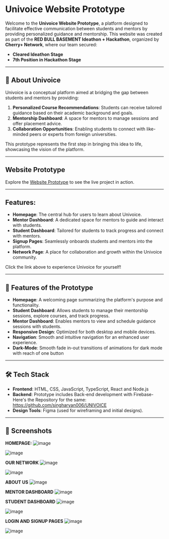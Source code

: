 # Univoice Website Prototype

Welcome to the **Univoice Website Prototype**, a platform designed to facilitate effective communication between students and mentors by providing personalized guidance and mentorship. This website was created as part of the **RED BULL BASEMENT Ideathon + Hackathon**, organized by **Cherry+ Network**, where our team secured:
- **Cleared Ideathon Stage**
- **7th Position in Hackathon Stage**

---

## 🚀 **About Univoice**
Univoice is a conceptual platform aimed at bridging the gap between students and mentors by providing:
1. **Personalized Course Recommendations**: Students can receive tailored guidance based on their academic background and goals.
2. **Mentorship Dashboard**: A space for mentors to manage sessions and offer placement advice.
3. **Collaboration Opportunities**: Enabling students to connect with like-minded peers or experts from foreign universities.

This prototype represents the first step in bringing this idea to life, showcasing the vision of the platform.

---

## Website Prototype
Explore the [Website Prototype](https://consultunivoice.netlify.app/) to see the live project in action.

---

## Features:
- **Homepage**: The central hub for users to learn about Univoice.
- **Mentor Dashboard**: A dedicated space for mentors to guide and interact with students.
- **Student Dashboard**: Tailored for students to track progress and connect with mentors.
- **Signup Pages**: Seamlessly onboards students and mentors into the platform.
- **Network Page**: A place for collaboration and growth within the Univoice community.

Click the link above to experience Univoice for yourself!

---

## 🔧 **Features of the Prototype**
- **Homepage**: A welcoming page summarizing the platform's purpose and functionality.
- **Student Dashboard**: Allows students to manage their mentorship sessions, explore courses, and track progress.
- **Mentor Dashboard**: Enables mentors to view and schedule guidance sessions with students.
- **Responsive Design**: Optimized for both desktop and mobile devices.
- **Navigation**: Smooth and intuitive navigation for an enhanced user experience.
- **Dark-Mode**: Smooth fade in-out transitions of animations for dark mode with reach of one button

---

## 🛠️ **Tech Stack**
- **Frontend**: HTML, CSS, JavaScript, TypeScript, React and Node.js
- **Backend**: Prototype includes Back-end development with Firebase-Here's the Repository for the same: https://github.com/singharyan006/UNIVOICE
- **Design Tools**: Figma (used for wireframing and initial designs).


---

## 📸 **Screenshots**
**HOMEPAGE:**
![image](https://github.com/user-attachments/assets/c4890397-5e5f-4d20-bc8f-3c95e3fb9ae3)

![image](https://github.com/user-attachments/assets/05a57c0b-07d3-43c6-a8ce-3818f233a10f)

**OUR NETWORK**
![image](https://github.com/user-attachments/assets/1fe85b95-3579-484d-927b-215c1cb3ba40)

![image](https://github.com/user-attachments/assets/a38abca6-3f51-4950-9356-a04095ff09e4)

**ABOUT US**
![image](https://github.com/user-attachments/assets/61775992-4d21-4b12-97e5-26cc5635551d)

**MENTOR DASHBOARD**
![image](https://github.com/user-attachments/assets/8074bb60-946d-48b0-924e-d9ec3c3f0c1d)

**STUDENT DASHBOARD**
![image](https://github.com/user-attachments/assets/6667c804-24b4-42d7-9cba-9fdae31cce2e)

![image](https://github.com/user-attachments/assets/d914d53e-5bc3-4d25-a827-f5e95dfc697f)

**LOGIN AND SIGNUP PAGES**
![image](https://github.com/user-attachments/assets/da6fe127-b31b-42b2-8b67-11425a70c029)

![image](https://github.com/user-attachments/assets/02c9f172-360b-4d1d-aa39-b3225c52d61c)








